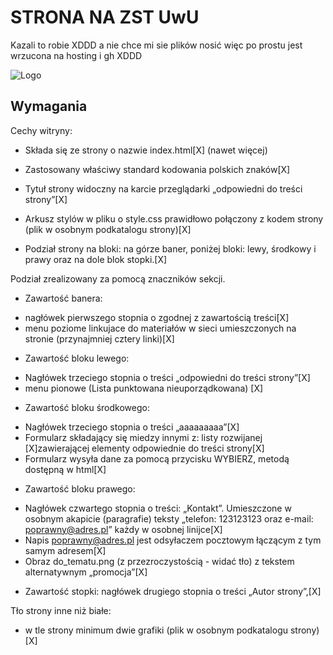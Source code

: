 
# STRONA NA ZST UwU

Kazali to robie XDDD a nie chce mi sie plików nosić więc po prostu jest wrzucona na hosting i gh XDDD


![Logo](https://user-images.githubusercontent.com/111381308/220577685-4e7a84e5-4c9f-4f2d-8bcb-6bfd0f763b94.png)


## Wymagania
Cechy witryny:
- Składa się ze strony o nazwie index.html[X] (nawet więcej)
- Zastosowany właściwy standard kodowania polskich znaków[X]
- Tytuł strony widoczny na karcie przeglądarki „odpowiedni do treści strony”[X]
- Arkusz stylów w pliku o style.css prawidłowo połączony z kodem strony (plik w osobnym podkatalogu strony)[X]

- Podział strony na bloki: na górze baner, poniżej bloki: lewy, środkowy i prawy oraz na dole blok stopki.[X]

Podział zrealizowany za pomocą znaczników sekcji.

- Zawartość banera: 
* nagłówek pierwszego stopnia o zgodnej z zawartością treści[X]
* menu poziome linkujace do materiałów w sieci umieszczonych na stronie (przynajmniej cztery linki)[X]

- Zawartość bloku lewego:
* Nagłówek trzeciego stopnia o treści „odpowiedni do treści strony”[X]
* menu pionowe (Lista punktowana nieuporządkowana) [X]

- Zawartość bloku środkowego:
* Nagłówek trzeciego stopnia o treści „aaaaaaaaa”[X]
* Formularz składający się miedzy innymi z: listy rozwijanej [X]zawierającej elementy odpowiednie do treści strony[X]
* Formularz wysyła dane za pomocą przycisku WYBIERZ, metodą dostępną w html[X]

- Zawartość bloku prawego:
* Nagłówek czwartego stopnia o treści: „Kontakt”. Umieszczone w osobnym akapicie (paragrafie) teksty „telefon: 123123123 oraz e-mail: poprawny@adres.pl” każdy w osobnej linijce[X]
* Napis poprawny@adres.pl jest odsyłaczem pocztowym łączącym z tym samym adresem[X]
* Obraz do_tematu.png (z przezroczystością - widać tło) z tekstem alternatywnym „promocja”[X]

- Zawartość stopki: nagłówek drugiego stopnia o treści „Autor strony”,[X]

Tło strony inne niż białe:
- w tle strony minimum dwie grafiki (plik w osobnym podkatalogu strony) [X]
